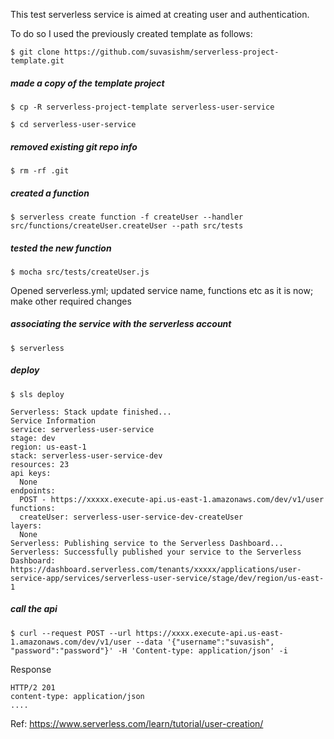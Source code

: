 This test serverless service is aimed at creating user and authentication.

To do so I used the previously created template as follows:

```$ git clone https://github.com/suvasishm/serverless-project-template.git```

##### made a copy of the template project

```$ cp -R serverless-project-template serverless-user-service```

```$ cd serverless-user-service```

##### removed existing git repo info

```$ rm -rf .git```

##### created a function

```$ serverless create function -f createUser --handler src/functions/createUser.createUser --path src/tests```

##### tested the new function

```$ mocha src/tests/createUser.js```

Opened serverless.yml; updated service name, functions etc as it is now; make other required changes

##### associating the service with the serverless account

```$ serverless```

##### deploy

```$ sls deploy```

```
Serverless: Stack update finished...
Service Information
service: serverless-user-service
stage: dev
region: us-east-1
stack: serverless-user-service-dev
resources: 23
api keys:
  None
endpoints:
  POST - https://xxxxx.execute-api.us-east-1.amazonaws.com/dev/v1/user
functions:
  createUser: serverless-user-service-dev-createUser
layers:
  None
Serverless: Publishing service to the Serverless Dashboard...
Serverless: Successfully published your service to the Serverless Dashboard: https://dashboard.serverless.com/tenants/xxxxx/applications/user-service-app/services/serverless-user-service/stage/dev/region/us-east-1
````

##### call the api

```$ curl --request POST --url https://xxxx.execute-api.us-east-1.amazonaws.com/dev/v1/user --data '{"username":"suvasish", "password":"password"}' -H 'Content-type: application/json' -i```

Response
```
HTTP/2 201 
content-type: application/json
....
```

Ref: https://www.serverless.com/learn/tutorial/user-creation/